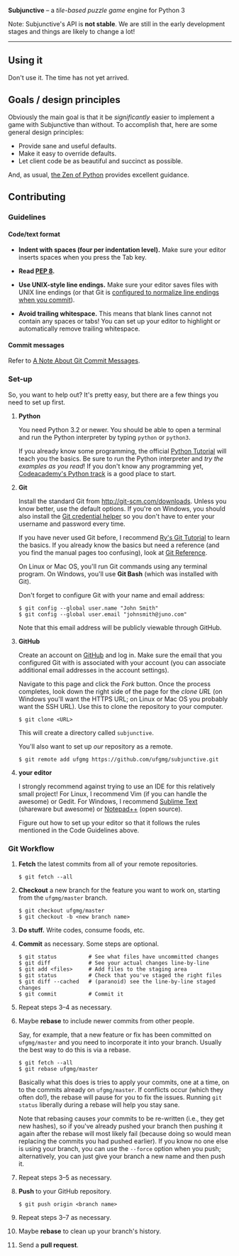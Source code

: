 **Subjunctive** – a *tile-based puzzle game* engine for Python 3

Note: Subjunctive's API is **not stable**. We are still in the early
development stages and things are likely to change a lot!

* * *

## Using it

Don't use it. The time has not yet arrived.

## Goals / design principles

Obviously the main goal is that it be *significantly* easier to
implement a game with Subjunctive than without. To accomplish that, here
are some general design principles:

*   Provide sane and useful defaults.
*   Make it easy to override defaults.
*   Let client code be as beautiful and succinct as possible.

And, as usual, [the Zen of Python] provides excellent guidance.

## Contributing

### Guidelines

#### Code/text format

*   **Indent with spaces (four per indentation level).** Make sure your
    editor inserts spaces when you press the Tab key.

*   **Read [PEP 8].**

*   **Use UNIX-style line endings.** Make sure your editor saves files
    with UNIX line endings (or that Git is [configured to normalize line
    endings when you
    commit](https://help.github.com/articles/dealing-with-line-endings)).

*   **Avoid trailing whitespace.** This means that blank lines cannot
    not contain any spaces or tabs! You can set up your editor to
    highlight or automatically remove trailing whitespace.

#### Commit messages

Refer to [A Note About Git Commit Messages].

### Set-up

So, you want to help out? It's pretty easy, but there are a few things
you need to set up first.

1.  **Python**

    You need Python 3.2 or newer. You should be able to open a terminal
    and run the Python interpreter by typing `python` or `python3`.

    If you already know some programming, the official [Python Tutorial]
    will teach you the basics. Be sure to run the Python interpreter and
    *try the examples as you read*! If you don't know any programming
    yet, [Codeacademy's Python track] is a good place to start.

2.  **Git**

    Install the standard Git from <http://git-scm.com/downloads>. Unless
    you know better, use the default options. If you're on Windows, you
    should also install the [Git credential helper] so you don't have to
    enter your username and password every time.

    If you have never used Git before, I recommend [Ry's Git Tutorial]
    to learn the basics. If you already know the basics but need a
    reference (and you find the manual pages too confusing), look at
    [Git Reference].

    On Linux or Mac OS, you'll run Git commands using any terminal
    program. On Windows, you'll use **Git Bash** (which was installed
    with Git).

    Don't forget to configure Git with your name and email address:

        $ git config --global user.name "John Smith"
        $ git config --global user.email "johnsmith@juno.com"

    Note that this email address will be publicly viewable through
    GitHub.

3.  **GitHub**

    Create an account on [GitHub] and log in. Make sure the email that
    you configured Git with is associated with your account (you can
    associate additional email addresses in the account settings).

    Navigate to this page and click the *Fork* button. Once the process
    completes, look down the right side of the page for the *clone URL*
    (on Windows you'll want the HTTPS URL; on Linux or Mac OS you
    probably want the SSH URL). Use this to clone the repository to your
    computer.

        $ git clone <URL>

    This will create a directory called `subjunctive`.

    You'll also want to set up *our* repository as a remote.

        $ git remote add ufgmg https://github.com/ufgmg/subjunctive.git

4.  **your editor**

    I strongly recommend against trying to use an IDE for this
    relatively small project! For Linux, I recommend Vim (if you can
    handle the awesome) or Gedit. For Windows, I recommend [Sublime
    Text] (shareware but awesome) or [Notepad++] (open source).

    Figure out how to set up your editor so that it follows the rules
    mentioned in the Code Guidelines above.

### Git Workflow

1.  **Fetch** the latest commits from all of your remote repositories.

        $ git fetch --all

2.  **Checkout** a new branch for the feature you want to work on,
    starting from the `ufgmg/master` branch.

        $ git checkout ufgmg/master
        $ git checkout -b <new branch name>

3.  **Do stuff.** Write codes, consume foods, etc.

4.  **Commit** as necessary. Some steps are optional.

        $ git status          # See what files have uncommitted changes
        $ git diff            # See your actual changes line-by-line
        $ git add <files>     # Add files to the staging area
        $ git status          # Check that you've staged the right files
        $ git diff --cached   # (paranoid) see the line-by-line staged changes
        $ git commit          # Commit it

5.  Repeat steps 3–4 as necessary.

6.  Maybe **rebase** to include newer commits from other people.

    Say, for example, that a new feature or fix has been committed on
    `ufgmg/master` and you need to incorporate it into your branch.
    Usually the best way to do this is via a rebase.

        $ git fetch --all
        $ git rebase ufgmg/master

    Basically what this does is tries to apply your commits, one at a
    time, on to the commits already on `ufgmg/master`. If conflicts
    occur (which they often do!), the rebase will pause for you to fix
    the issues. Running `git status` liberally during a rebase will help
    you stay sane.

    Note that rebasing causes *your* commits to be re-written (i.e.,
    they get new hashes), so if you've already pushed your branch then
    pushing it again after the rebase will most likely fail (because
    doing so would mean replacing the commits you had pushed earlier).
    If you know no one else is using your branch, you can use the
    `--force` option when you push; alternatively, you can just give
    your branch a new name and then push it.

7.  Repeat steps 3–5 as necessary.

8.  **Push** to your GitHub repository.

        $ git push origin <branch name>

9.  Repeat steps 3–7 as necessary.

10. Maybe **rebase** to clean up your branch's history.

11. Send a **pull request**.

[the Zen of Python]: http://www.python.org/dev/peps/pep-0020/
[PEP 8]: http://www.python.org/dev/peps/pep-0008/
[A Note About Git Commit Messages]: http://tbaggery.com/2008/04/19/a-note-about-git-commit-messages.html
[Python Tutorial]: http://docs.python.org/3/tutorial/introduction.html
[Codeacademy's Python track]: http://www.codecademy.com/tracks/python
[Git credential helper]: http://blob.andrewnurse.net/gitcredentialwinstore/git-credential-winstore.exe
[Ry's Git Tutorial]: http://rypress.com/tutorials/git/index.html
[Git Reference]: http://gitref.org/
[GitHub]: https://github.com/
[Sublime Text]: http://www.sublimetext.com/3
[Notepad++]: http://notepad-plus-plus.org/
